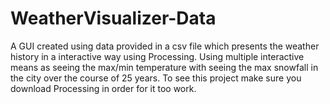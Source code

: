 # WeatherVisualizer-Data
A GUI created using data provided in a csv file which presents the weather history in a interactive way using Processing. 
Using multiple interactive means as seeing the max/min temperature with seeing the max snowfall in the city over the course of 25 years. 
To see this project make sure you download Processing in order for it too work. 
